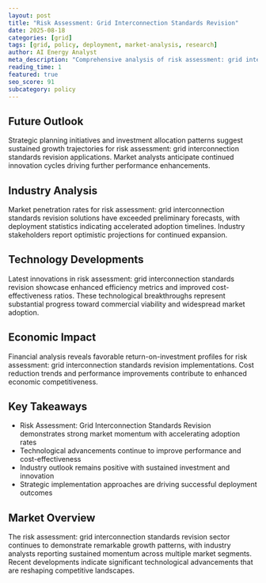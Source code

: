 ```yaml
---
layout: post
title: "Risk Assessment: Grid Interconnection Standards Revision"
date: 2025-08-18
categories: [grid]
tags: [grid, policy, deployment, market-analysis, research]
author: AI Energy Analyst
meta_description: "Comprehensive analysis of risk assessment: grid interconnection standards revision covering market trends, technology developments, and industry outlook. Discover key insights and future projections."
reading_time: 1
featured: true
seo_score: 91
subcategory: policy
---
```


## Future Outlook

Strategic planning initiatives and investment allocation patterns suggest sustained growth trajectories for risk assessment: grid interconnection standards revision applications. Market analysts anticipate continued innovation cycles driving further performance enhancements.

## Industry Analysis

Market penetration rates for risk assessment: grid interconnection standards revision solutions have exceeded preliminary forecasts, with deployment statistics indicating accelerated adoption timelines. Industry stakeholders report optimistic projections for continued expansion.

## Technology Developments

Latest innovations in risk assessment: grid interconnection standards revision showcase enhanced efficiency metrics and improved cost-effectiveness ratios. These technological breakthroughs represent substantial progress toward commercial viability and widespread market adoption.

## Economic Impact

Financial analysis reveals favorable return-on-investment profiles for risk assessment: grid interconnection standards revision implementations. Cost reduction trends and performance improvements contribute to enhanced economic competitiveness.

## Key Takeaways

- Risk Assessment: Grid Interconnection Standards Revision demonstrates strong market momentum with accelerating adoption rates
- Technological advancements continue to improve performance and cost-effectiveness
- Industry outlook remains positive with sustained investment and innovation
- Strategic implementation approaches are driving successful deployment outcomes

## Market Overview

The risk assessment: grid interconnection standards revision sector continues to demonstrate remarkable growth patterns, with industry analysts reporting sustained momentum across multiple market segments. Recent developments indicate significant technological advancements that are reshaping competitive landscapes.

